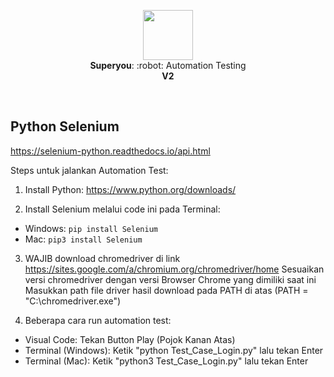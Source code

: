 <p align="center">
  <img src="https://i.ibb.co/djnLFxG/ux-design.png" height="80" /><br/>
  <span><b>Superyou</b>: :robot: <span>Automation Testing</span><br/>
  <b>V2</b>
</p>
  
<br/>

## Python Selenium
https://selenium-python.readthedocs.io/api.html

Steps untuk jalankan Automation Test:

1. Install Python:
https://www.python.org/downloads/

2. Install Selenium melalui code ini pada Terminal:
- Windows: `pip install Selenium`
- Mac: `pip3 install Selenium`

3. WAJIB download chromedriver di link https://sites.google.com/a/chromium.org/chromedriver/home
Sesuaikan versi chromedriver dengan versi Browser Chrome yang dimiliki saat ini
Masukkan path file driver hasil download pada PATH di atas (PATH = "C:\chromedriver.exe")

4. Beberapa cara run automation test:
- Visual Code: Tekan Button Play (Pojok Kanan Atas)
- Terminal (Windows): Ketik "python Test_Case_Login.py" lalu tekan Enter
- Terminal (Mac): Ketik "python3 Test_Case_Login.py" lalu tekan Enter